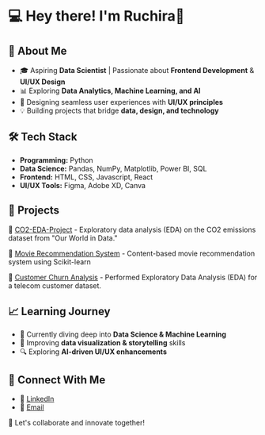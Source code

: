 # 💻 Hey there! I'm Ruchira👋  

## 🚀 About Me  
- 🎓 Aspiring **Data Scientist** | Passionate about **Frontend Development** & **UI/UX Design**  
- 📊 Exploring **Data Analytics, Machine Learning, and AI**  
- 🎨 Designing seamless user experiences with **UI/UX principles**  
- 💡 Building projects that bridge **data, design, and technology**  

## 🛠 Tech Stack  
- **Programming:** Python   
- **Data Science:** Pandas, NumPy, Matplotlib, Power BI, SQL  
- **Frontend:** HTML, CSS, Javascript, React 
- **UI/UX Tools:** Figma, Adobe XD, Canva  

## 📌 Projects  
🔹 [CO2-EDA-Project](#) - Exploratory data analysis (EDA) on the CO2 emissions dataset from "Our World in Data."

🔹 [Movie Recommendation System](#https://github.com/ruchiraaa04/Movie-Recommendation-System.git) - Content-based movie recommendation system using Scikit-learn

🔹 [Customer Churn Analysis](#https://github.com/ruchiraaa04/Customer-Churn-Analysis.git) - Performed Exploratory Data Analysis (EDA) for a telecom customer dataset.
  

## 📈 Learning Journey  
- 📍 Currently diving deep into **Data Science & Machine Learning**  
- 🌱 Improving **data visualization & storytelling** skills  
- 🔍 Exploring **AI-driven UI/UX enhancements**  

## 🤝 Connect With Me  
- 💼 [LinkedIn](https://www.linkedin.com/in/ruchira-more/)    
- 📧 [Email](ruchiram0212@gmail.com)  

🚀 Let's collaborate and innovate together!  

